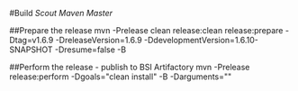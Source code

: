 #Build *Scout Maven Master*

##Prepare the release
  mvn -Prelease clean release:clean release:prepare -Dtag=v1.6.9 -DreleaseVersion=1.6.9 -DdevelopmentVersion=1.6.10-SNAPSHOT -Dresume=false -B

##Perform the release - publish to BSI Artifactory
  mvn -Prelease release:perform -Dgoals="clean install" -B -Darguments=""
